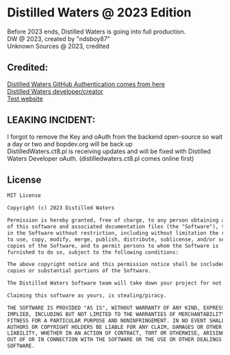 # Distilled Waters @ 2023 Edition
Before 2023 ends, Distilled Waters is going into full production.<br>DW @ 2023, created by "ndsboy87"<br>Unknown Sources @ 2023, credited
## Credited:
[Distilled Waters GitHub Authentication comes from here](https://gist.github.com/asika32764/b204ff4799d577fd4eef)<br>[Distilled Waters developer/creator](https://github.com/ndsboy87)<br>[Test website](http://distilledwaters.ct8.pl)
## LEAKING INCIDENT:
I forgot to remove the Key and oAuth from the backend open-source so wait a day or two and bopdev.org will be back up<br>DistilledWaters.ct8.pl is receiving updates and will be fixed with Distilled Waters Developer oAuth. (distilledwaters.ct8.pl comes online first)
## License
```txt
MIT License

Copyright (c) 2023 Distilled Waters

Permission is hereby granted, free of charge, to any person obtaining a copy
of this software and associated documentation files (the "Software"), to deal
in the Software without restriction, including without limitation the rights
to use, copy, modify, merge, publish, distribute, sublicense, and/or sell
copies of the Software, and to permit persons to whom the Software is
furnished to do so, subject to the following conditions:

The above copyright notice and this permission notice shall be included in all
copies or substantial portions of the Software.

The Distilled Waters Software team will take down your project for not having this license with our info on it.

Claiming this software as yours, is stealing/piracy.

THE SOFTWARE IS PROVIDED "AS IS", WITHOUT WARRANTY OF ANY KIND, EXPRESS OR
IMPLIED, INCLUDING BUT NOT LIMITED TO THE WARRANTIES OF MERCHANTABILITY,
FITNESS FOR A PARTICULAR PURPOSE AND NONINFRINGEMENT. IN NO EVENT SHALL THE
AUTHORS OR COPYRIGHT HOLDERS BE LIABLE FOR ANY CLAIM, DAMAGES OR OTHER
LIABILITY, WHETHER IN AN ACTION OF CONTRACT, TORT OR OTHERWISE, ARISING FROM,
OUT OF OR IN CONNECTION WITH THE SOFTWARE OR THE USE OR OTHER DEALINGS IN THE
SOFTWARE.
```
